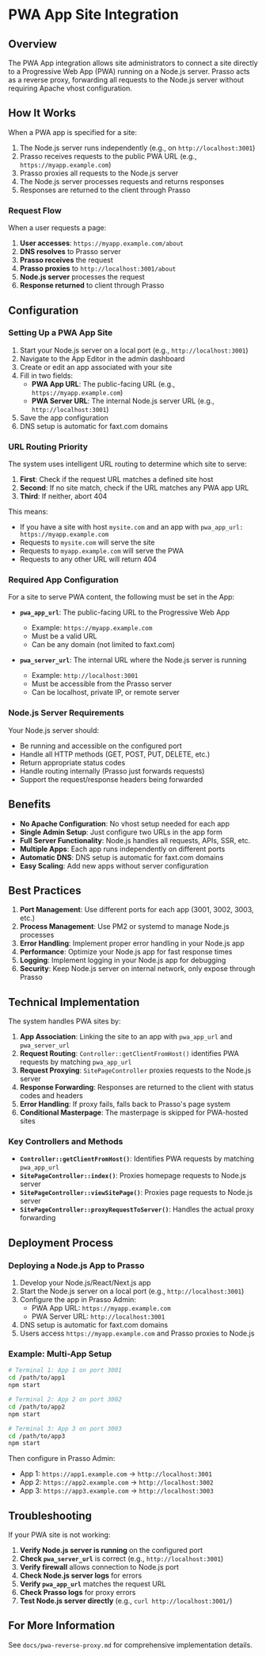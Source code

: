# PWA App Site Integration

## Overview

The PWA App integration allows site administrators to connect a site directly to a Progressive Web App (PWA) running on a Node.js server. Prasso acts as a reverse proxy, forwarding all requests to the Node.js server without requiring Apache vhost configuration.

## How It Works

When a PWA app is specified for a site:

1. The Node.js server runs independently (e.g., on `http://localhost:3001`)
2. Prasso receives requests to the public PWA URL (e.g., `https://myapp.example.com`)
3. Prasso proxies all requests to the Node.js server
4. The Node.js server processes requests and returns responses
5. Responses are returned to the client through Prasso

### Request Flow

When a user requests a page:

1. **User accesses**: `https://myapp.example.com/about`
2. **DNS resolves** to Prasso server
3. **Prasso receives** the request
4. **Prasso proxies** to `http://localhost:3001/about`
5. **Node.js server** processes the request
6. **Response returned** to client through Prasso

## Configuration

### Setting Up a PWA App Site

1. Start your Node.js server on a local port (e.g., `http://localhost:3001`)
2. Navigate to the App Editor in the admin dashboard
3. Create or edit an app associated with your site
4. Fill in two fields:
   - **PWA App URL**: The public-facing URL (e.g., `https://myapp.example.com`)
   - **PWA Server URL**: The internal Node.js server URL (e.g., `http://localhost:3001`)
5. Save the app configuration
6. DNS setup is automatic for faxt.com domains

### URL Routing Priority

The system uses intelligent URL routing to determine which site to serve:

1. **First**: Check if the request URL matches a defined site host
2. **Second**: If no site match, check if the URL matches any PWA app URL
3. **Third**: If neither, abort 404

This means:
- If you have a site with host `mysite.com` and an app with `pwa_app_url: https://myapp.example.com`
- Requests to `mysite.com` will serve the site
- Requests to `myapp.example.com` will serve the PWA
- Requests to any other URL will return 404

### Required App Configuration

For a site to serve PWA content, the following must be set in the App:

- **`pwa_app_url`**: The public-facing URL to the Progressive Web App
  - Example: `https://myapp.example.com`
  - Must be a valid URL
  - Can be any domain (not limited to faxt.com)

- **`pwa_server_url`**: The internal URL where the Node.js server is running
  - Example: `http://localhost:3001`
  - Must be accessible from the Prasso server
  - Can be localhost, private IP, or remote server

### Node.js Server Requirements

Your Node.js server should:

- Be running and accessible on the configured port
- Handle all HTTP methods (GET, POST, PUT, DELETE, etc.)
- Return appropriate status codes
- Handle routing internally (Prasso just forwards requests)
- Support the request/response headers being forwarded

## Benefits

- **No Apache Configuration**: No vhost setup needed for each app
- **Single Admin Setup**: Just configure two URLs in the app form
- **Full Server Functionality**: Node.js handles all requests, APIs, SSR, etc.
- **Multiple Apps**: Each app runs independently on different ports
- **Automatic DNS**: DNS setup is automatic for faxt.com domains
- **Easy Scaling**: Add new apps without server configuration

## Best Practices

1. **Port Management**: Use different ports for each app (3001, 3002, 3003, etc.)
2. **Process Management**: Use PM2 or systemd to manage Node.js processes
3. **Error Handling**: Implement proper error handling in your Node.js app
4. **Performance**: Optimize your Node.js app for fast response times
5. **Logging**: Implement logging in your Node.js app for debugging
6. **Security**: Keep Node.js server on internal network, only expose through Prasso

## Technical Implementation

The system handles PWA sites by:

1. **App Association**: Linking the site to an app with `pwa_app_url` and `pwa_server_url`
2. **Request Routing**: `Controller::getClientFromHost()` identifies PWA requests by matching `pwa_app_url`
3. **Request Proxying**: `SitePageController` proxies requests to the Node.js server
4. **Response Forwarding**: Responses are returned to the client with status codes and headers
5. **Error Handling**: If proxy fails, falls back to Prasso's page system
6. **Conditional Masterpage**: The masterpage is skipped for PWA-hosted sites

### Key Controllers and Methods

- **`Controller::getClientFromHost()`**: Identifies PWA requests by matching `pwa_app_url`
- **`SitePageController::index()`**: Proxies homepage requests to Node.js server
- **`SitePageController::viewSitePage()`**: Proxies page requests to Node.js server
- **`SitePageController::proxyRequestToServer()`**: Handles the actual proxy forwarding

## Deployment Process

### Deploying a Node.js App to Prasso

1. Develop your Node.js/React/Next.js app
2. Start the Node.js server on a local port (e.g., `http://localhost:3001`)
3. Configure the app in Prasso Admin:
   - PWA App URL: `https://myapp.example.com`
   - PWA Server URL: `http://localhost:3001`
4. DNS setup is automatic for faxt.com domains
5. Users access `https://myapp.example.com` and Prasso proxies to Node.js

### Example: Multi-App Setup

```bash
# Terminal 1: App 1 on port 3001
cd /path/to/app1
npm start

# Terminal 2: App 2 on port 3002
cd /path/to/app2
npm start

# Terminal 3: App 3 on port 3003
cd /path/to/app3
npm start
```

Then configure in Prasso Admin:
- App 1: `https://app1.example.com` → `http://localhost:3001`
- App 2: `https://app2.example.com` → `http://localhost:3002`
- App 3: `https://app3.example.com` → `http://localhost:3003`

## Troubleshooting

If your PWA site is not working:

1. **Verify Node.js server is running** on the configured port
2. **Check `pwa_server_url`** is correct (e.g., `http://localhost:3001`)
3. **Verify firewall** allows connection to Node.js port
4. **Check Node.js server logs** for errors
5. **Verify `pwa_app_url`** matches the request URL
6. **Check Prasso logs** for proxy errors
7. **Test Node.js server directly** (e.g., `curl http://localhost:3001/`)

## For More Information

See `docs/pwa-reverse-proxy.md` for comprehensive implementation details.
